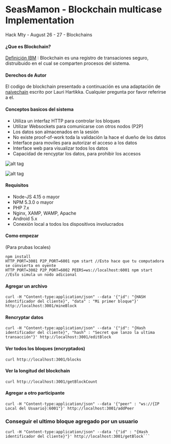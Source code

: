 # SeasMamon - Blockchain multicase Implementation
Hack Mty - August 26 - 27 - Blockchains
 
#### ¿Que es Blockchain?
[Definición IBM](https://developer.ibm.com/courses/all/blockchain-essentials/) : Blockchain es una registro de transaciones seguro, distruibuido en el cual se comparten procesos del sistema. 

#### Derechos de Autor

El codigo de blockchain presentado a continuación es una adaptación de [naivechain](https://github.com/lhartikk/naivechain) escrito por Lauri Hartikka. Cualquier pregunta por favor referirse a el. 

#### Conceptos basicos del sistema

* Utiliza un interfaz HTTP para controlar los bloques
* Utilizar Websockets para comunicarse con otros nodos (P2P)
* Los datos son almacenados en la sesión
* No existe proof-of-work toda la validación la hace el dueño de los datos
* Interface para moviles para autorizar el acceso a los datos
* Interface web para visualizar todos los datos
* Capacidad de rencyptar los datos, para prohibir los accesos

![alt tag](naivechain_blockchain.png)

![alt tag](naivechain_components.png)

#### Requisitos

* Node-JS 4.15 o mayor
* NPM 5.3.0 o mayor
* PHP 7.x
* Nginx, XAMP, WAMP, Apache
* Android 5.x
* Conexión local a todos los dispositivos involucrados

#### Como empezar
(Para prubas locales)
```
npm install
HTTP_PORT=3001 P2P_PORT=6001 npm start //Esto hace que tu computadora se convierta en oyente
HTTP_PORT=3002 P2P_PORT=6002 PEERS=ws://localhost:6001 npm start //Esto simula un nodo adicional
```

#### Agregar un archivo

```
curl -H "Content-type:application/json" --data '{"id": "{HASH identificador del cliente}", "data" : "Mi primer bloque"}' http://localhost:3001/mineBlock
```

#### Rencryptar datos

```
curl -H "Content-type:application/json" --data '{"id": "{Hash identificador del cliente}", "hash" : "Secret que lanzo la ultima transacción"}' http://localhost:3001/editBlock
```

#### Ver todos los bloques (encryptados)

```
curl http://localhost:3001/blocks
```

#### Ver la longitud del blockchain

```
curl http://localhost:3001/getBlockCount
```

#### Agregar a otro participante

```
curl -H "Content-type:application/json" --data '{"peer" : "ws://{IP Local del Usuario}:6001"}' http://localhost:3001/addPeer
```

### Conseguir el ultimo bloque agregado por un usuario

```
curl -H "Content-type:application/json" --data '{"id" : "{Hash identificador del cliente}"}' http://localhost:3001/getBlock```
